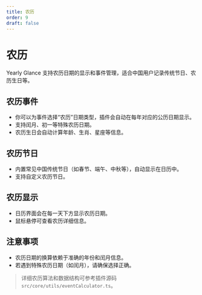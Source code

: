 ```yaml
---
title: 农历
order: 9
draft: false
---
```



# 农历

Yearly Glance 支持农历日期的显示和事件管理，适合中国用户记录传统节日、农历生日等。

## 农历事件

- 你可以为事件选择“农历”日期类型，插件会自动在每年对应的公历日期显示。
- 支持闰月、初一等特殊农历日期。
- 农历生日会自动计算年龄、生肖、星座等信息。

## 农历节日

- 内置常见中国传统节日（如春节、端午、中秋等），自动显示在日历中。
- 支持自定义农历节日。

## 农历显示

- 日历界面会在每一天下方显示农历日期。
- 鼠标悬停可查看农历详细信息。

## 注意事项

- 农历日期的换算依赖于准确的年份和闰月信息。
- 若遇到特殊农历日期（如闰月），请确保选择正确。

> 详细农历算法和数据结构可参考插件源码 `src/core/utils/eventCalculator.ts`。